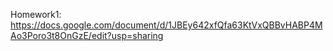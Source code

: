 Homework1: https://docs.google.com/document/d/1JBEy642xfQfa63KtVxQBBvHABP4MAo3Poro3t8OnGzE/edit?usp=sharing
